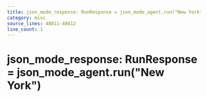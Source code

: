```yaml
---
title: json_mode_response: RunResponse = json_mode_agent.run("New York")
category: misc
source_lines: 48011-48012
line_count: 1
---
```


# json_mode_response: RunResponse = json_mode_agent.run("New York")
